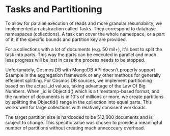 # Tasks and Partitioning

To allow for parallel execution of reads and more granular resumability, we implemented an abstraction called Tasks. They correspond to database namespaces (collections). A task can cover the whole namespace, or a part of it, if the specific bounds and partition key are provided.

For a collections with a lot of documents (e.g. 50 mil+), it's best to split the task into parts. This way the parts can be executed in parallel and much less progress will be lost in case the process needs to be stopped.

Unfortunately, Cosmos DB with MongoDB API doesn't properly support $sample in the aggregation framework or any other methods for generally effecient splitting. For Cosmos DB sources, we implement partitioning based on the actual _id values, taking advantage of the Law Of Big Numbers. When _id is ObjectId() which is a timestamp-based format, and the number of documents is in 10's of millions or more, we create partitions by splitting the ObjectId() range in the collection into equal parts. This works well for large collections with relatively consisent workloads.

The target partition size is hardcoded to be 512,000 documents and is subject to change. This specific value was chosen to provide a meaningful number of partitions without creating much unnecceary overhead.
